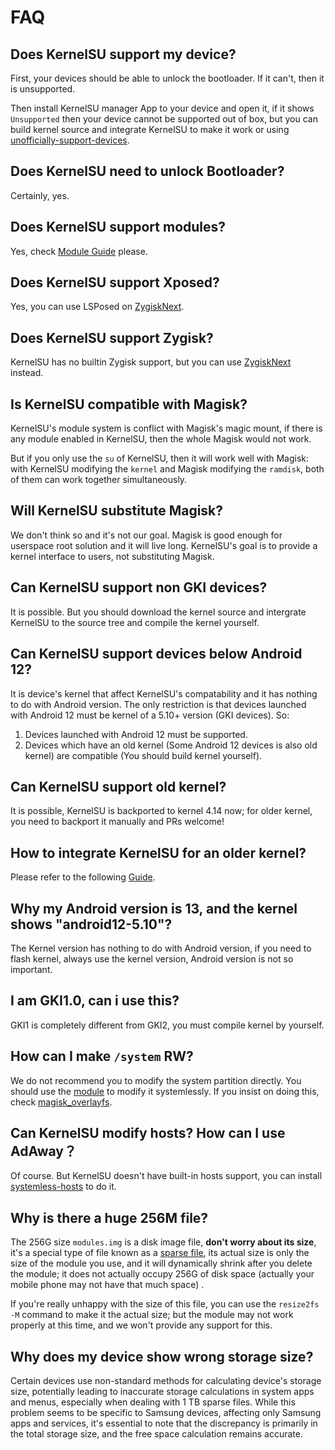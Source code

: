 # FAQ

## Does KernelSU support my device?

First, your devices should be able to unlock the bootloader. If it can't, then it is unsupported.

Then install KernelSU manager App to your device and open it, if it shows `Unsupported` then your device cannot be supported out of box, but you can build kernel source and integrate KernelSU to make it work or using [unofficially-support-devices](unofficially-support-devices).

## Does KernelSU need to unlock Bootloader?

Certainly, yes.

## Does KernelSU support modules?

Yes, check [Module Guide](module.md) please.

## Does KernelSU support Xposed?

Yes, you can use LSPosed on [ZygiskNext](https://github.com/Dr-TSNG/ZygiskNext).

## Does KernelSU support Zygisk?

KernelSU has no builtin Zygisk support, but you can use [ZygiskNext](https://github.com/Dr-TSNG/ZygiskNext) instead.

## Is KernelSU compatible with Magisk?

KernelSU's module system is conflict with Magisk's magic mount, if there is any module enabled in KernelSU, then the whole Magisk would not work.

But if you only use the `su` of KernelSU, then it will work well with Magisk: with KernelSU modifying the `kernel` and Magisk modifying the `ramdisk`, both of them can work together simultaneously.

## Will KernelSU substitute Magisk?

We don't think so and it's not our goal. Magisk is good enough for userspace root solution and it will live long. KernelSU's goal is to provide a kernel interface to users, not substituting Magisk.

## Can KernelSU support non GKI devices?

It is possible. But you should download the kernel source and intergrate KernelSU to the source tree and compile the kernel yourself.

## Can KernelSU support devices below Android 12?

It is device's kernel that affect KernelSU's compatability and it has nothing to do with Android version. The only restriction is that devices launched with Android 12 must be kernel of a 5.10+ version (GKI devices). So:

1. Devices launched with Android 12 must be supported.
2. Devices which have an old kernel (Some Android 12 devices is also old kernel) are compatible (You should build kernel yourself).

## Can KernelSU support old kernel?

It is possible, KernelSU is backported to kernel 4.14 now; for older kernel, you need to backport it manually and PRs welcome!

## How to integrate KernelSU for an older kernel?

Please refer to the following [Guide](how-to-integrate-for-non-gki).

## Why my Android version is 13, and the kernel shows "android12-5.10"?

The Kernel version has nothing to do with Android version, if you need to flash kernel, always use the kernel version, Android version is not so important.

## I am GKI1.0, can i use this?

GKI1 is completely different from GKI2, you must compile kernel by yourself.

## How can I make `/system` RW?

We do not recommend you to modify the system partition directly. You should use the [module](module.md) to modify it systemlessly. If you insist on doing this, check [magisk_overlayfs](https://github.com/HuskyDG/magic_overlayfs).

## Can KernelSU modify hosts? How can I use AdAway？

Of course. But KernelSU doesn't have built-in hosts support, you can install [systemless-hosts](https://github.com/symbuzzer/systemless-hosts-KernelSU-module) to do it.

## Why is there a huge 256M file?

The 256G size `modules.img` is a disk image file, **don't worry about its size**, it's a special type of file known as a [sparse file](https://en.wikipedia.org/wiki/Sparse_file), its actual size is only the size of the module you use, and it will dynamically shrink after you delete the module; it does not actually occupy 256G of disk space (actually your mobile phone may not have that much space) .

If you're really unhappy with the size of this file, you can use the `resize2fs -M` command to make it the actual size; but the module may not work properly at this time, and we won't provide any support for this.

## Why does my device show wrong storage size?

Certain devices use non-standard methods for calculating device's storage size, potentially leading to inaccurate storage calculations in system apps and menus, especially when dealing with 1 TB sparse files. While this problem seems to be specific to Samsung devices, affecting only Samsung apps and services, it's essential to note that the discrepancy is primarily in the total storage size, and the free space calculation remains accurate.
